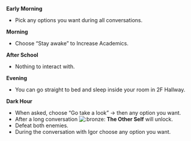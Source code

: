 **Early Morning**

- Pick any options you want during all conversations.

**Morning**

- Choose “Stay awake” to Increase Academics.

**After School**

- Nothing to interact with.

**Evening**

- You can go straight to bed and sleep inside your room in 2F Hallway.

**Dark Hour**

- When asked, choose “Go take a look” -> then any option you want.
- After a long conversation ![:bronze:](https://www.powerpyx.com/wp-includes/images/smilies/bronze.png) **The Other Self** will unlock.
- Defeat both enemies.
- During the conversation with Igor choose any option you want.
